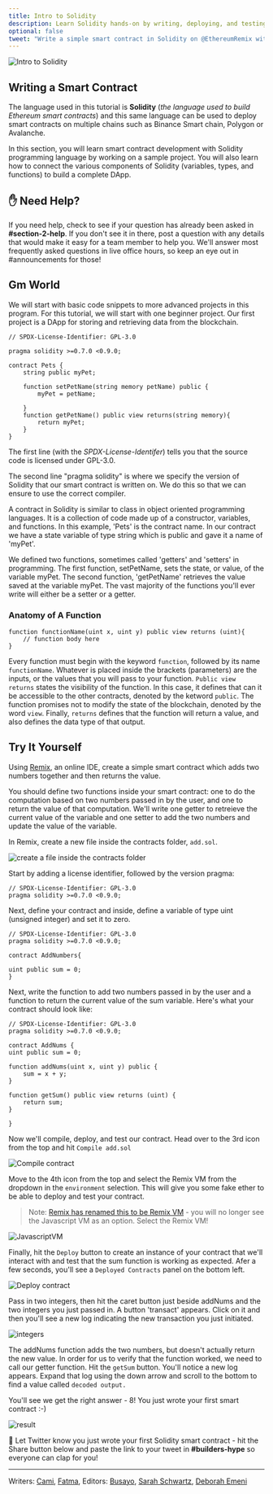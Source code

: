 ```yaml
---
title: Intro to Solidity
description: Learn Solidity hands-on by writing, deploying, and testing your own simple smart contract in Remix.
optional: false
tweet: "Write a simple smart contract in Solidity on @EthereumRemix with #30DaysofWeb3 @womenbuildweb3 🔗"
---
```


![Intro to Solidity](https://user-images.githubusercontent.com/15064710/180662387-02cf75b9-daf4-4a2d-ab07-0cf781453ce2.png)

## Writing a Smart Contract

The language used in this tutorial is **Solidity** (_the language used to build Ethereum smart contracts_) and this same language can be used to deploy smart contracts on multiple chains such as Binance Smart chain, Polygon or Avalanche.

In this section, you will learn smart contract development with Solidity programming language by working on a sample project. You will also learn how to connect the various components of Solidity (variables, types, and functions) to build a complete DApp.

## ✋ Need Help?

If you need help, check to see if your question has already been asked in **#section-2-help**. If you don't see it in there, post a question with any details that would make it easy for a team member to help you. We'll answer most frequently asked questions in live office hours, so keep an eye out in #announcements for those!

## Gm World

We will start with basic code snippets to more advanced projects in this program. For this tutorial, we will start with one beginner project. Our first project is a DApp for storing and retrieving data from the blockchain.

```solidity
// SPDX-License-Identifier: GPL-3.0

pragma solidity >=0.7.0 <0.9.0;

contract Pets {
    string public myPet;

    function setPetName(string memory petName) public {
        myPet = petName;

    }
    function getPetName() public view returns(string memory){
        return myPet;
    }
}

```

The first line (with the _SPDX-License-Identifer_) tells you that the source code is licensed under GPL-3.0.

The second line "pragma solidity" is where we specify the version of Solidity that our smart contract is written on. We do this so that we can ensure to use the correct compiler.

A contract in Solidity is similar to class in object oriented programming languages. It is a collection of code made up of a constructor, variables, and functions. In this example, 'Pets' is the contract name. In our contract we have a state variable of type string which is public and gave it a name of 'myPet'.

We defined two functions, sometimes called 'getters' and 'setters' in programming. The first function, setPetName, sets the state, or value, of the variable myPet. The second function, 'getPetName' retrieves the value saved at the variable myPet. The vast majority of the functions you'll ever write will either be a setter or a getter.

### Anatomy of A Function

```solidity
function functionName(uint x, uint y) public view returns (uint){
    // function body here
}
```

Every function must begin with the keyword `function`, followed by its name `functionName`. Whatever is placed inside the brackets (parameters) are the inputs, or the values that you will pass to your function. `Public view returns` states the visibility of the function. In this case, it defines that can it be accessible to the other contracts, denoted by the ketword `public`. The function promises not to modify the state of the blockchain, denoted by the word `view`. Finally, `returns` defines that the function will return a value, and also defines the data type of that output.

## Try It Yourself

Using [Remix](https://remix.ethereum.org/#optimize=false&runs=200&evmVersion=null&version=soljson-v0.8.7+commit.e28d00a7.js), an online IDE, create a simple smart contract which adds two numbers together and then returns the value.

You should define two functions inside your smart contract: one to do the computation based on two numbers passed in by the user, and one to return the value of that computation. We'll write one getter to retreieve the current value of the variable and one setter to add the two numbers and update the value of the variable.

In Remix, create a new file inside the contracts folder, `add.sol`.

![create a file inside the contracts folder](https://user-images.githubusercontent.com/15346823/179375354-bac53920-028d-4463-8998-675d8a8f57b5.png)

Start by adding a license identifier, followed by the version pragma:

```solidity
// SPDX-License-Identifier: GPL-3.0
pragma solidity >=0.7.0 <0.9.0;
```

Next, define your contract and inside, define a variable of type uint (unsigned integer) and set it to zero.

```solidity
// SPDX-License-Identifier: GPL-3.0
pragma solidity >=0.7.0 <0.9.0;

contract AddNumbers{

uint public sum = 0;
}
```

Next, write the function to add two numbers passed in by the user and a function to return the current value of the sum variable. Here's what your contract should look like:

```solidity
// SPDX-License-Identifier: GPL-3.0
pragma solidity >=0.7.0 <0.9.0;

contract AddNums {
uint public sum = 0;

function addNums(uint x, uint y) public {
    sum = x + y;
}

function getSum() public view returns (uint) {
    return sum;
}

}
```

Now we'll compile, deploy, and test our contract. Head over to the 3rd icon from the top and hit `Compile add.sol`

![Compile contract](https://user-images.githubusercontent.com/15346823/179375260-7b7fc34d-19e5-44f1-b549-c78c828c8085.png)

Move to the 4th icon from the top and select the Remix VM from the dropdown in the `environment` selection. This will give you some fake ether to be able to deploy and test your contract.

> Note: [Remix has renamed this to be Remix VM](https://remix-ide.readthedocs.io/en/latest/run.html) - you will no longer see the Javascript VM as an option. Select the Remix VM!

![JavascriptVM](https://user-images.githubusercontent.com/15346823/179375210-bc843162-dcf0-4337-a9ed-2ca85a3fde7a.png)

Finally, hit the `Deploy` button to create an instance of your contract that we'll interact with and test that the sum function is working as expected. Afer a few seconds, you'll see a `Deployed Contracts` panel on the bottom left.

![Deploy contract](https://user-images.githubusercontent.com/15346823/179375283-76b327d1-185a-4060-a10b-5cef87545095.png)

Pass in two integers, then hit the caret button just beside addNums and the two integers you just passed in. A button 'transact' appears. Click on it and then you'll see a new log indicating the new transaction you just initiated.

![integers](https://user-images.githubusercontent.com/15346823/179375306-905213b2-2b60-4f9d-832d-3cb1a7dd1f43.png)

The addNums function adds the two numbers, but doesn't actually return the new value. In order for us to verify that the function worked, we need to call our getter function. Hit the `getSum` button. You'll notice a new log appears. Expand that log using the down arrow and scroll to the bottom to find a value called `decoded output.`

You'll see we get the right answer - 8! You just wrote your first smart contract :-)

![result](https://user-images.githubusercontent.com/15346823/179375323-dd99fa72-84a3-460f-bcf3-d7d1a977f94d.png)

🎉 Let Twitter know you just wrote your first Solidity smart contract - hit the Share button below and paste the link to your tweet in **#builders-hype** so everyone can clap for you!

---

Writers: [Cami](https://twitter.com/camiinthisthang), [Fatma](https://twitter.com/fatima39_fatima),
Editors: [Busayo](https://twitter.com/AmoweO), [Sarah Schwartz](https://twitter.com/schwartzswartz), [Deborah Emeni](https://twitter.com/_emeni_deborah)
